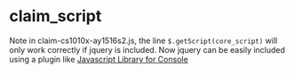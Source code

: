 # claim_script

Note in claim-cs1010x-ay1516s2.js, the line `$.getScript(core_script)` will only work correctly if jquery is included. Now jquery can be easily included using a plugin like [Javascript Library for Console](https://chrome.google.com/webstore/detail/javascript-library-for-co/hoooohdeiheekoemicbaeeiaokjhnpko)

